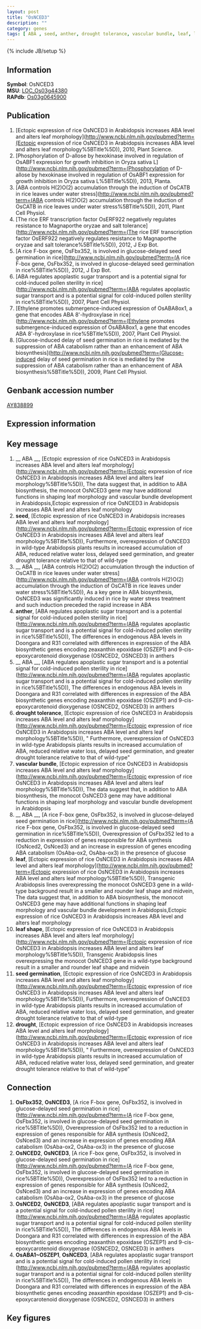 ```yaml
---
layout: post
title: "OsNCED3"
description: ""
category: genes
tags: [ ABA , seed, anther, drought tolerance, vascular bundle, leaf, leaf shape, seed germination, drought]
---
```

{% include JB/setup %}

## Information
__Symbol__: OsNCED3  
__MSU__: [LOC_Os03g44380](http://rice.plantbiology.msu.edu/cgi-bin/ORF_infopage.cgi?orf=LOC_Os03g44380)  
__RAPdb__: [Os03g0645900](http://rapdb.dna.affrc.go.jp/viewer/gbrowse_details/irgsp1?name=Os03g0645900)  

## Publication
1. [Ectopic expression of rice OsNCED3 in Arabidopsis increases ABA level and alters leaf morphology](http://www.ncbi.nlm.nih.gov/pubmed?term=(Ectopic expression of rice OsNCED3 in Arabidopsis increases ABA level and alters leaf morphology%5BTitle%5D)), 2010, Plant Science.
2. [Phosphorylation of D-allose by hexokinase involved in regulation of OsABF1 expression for growth inhibition in Oryza sativa L](http://www.ncbi.nlm.nih.gov/pubmed?term=(Phosphorylation of D-allose by hexokinase involved in regulation of OsABF1 expression for growth inhibition in Oryza sativa L%5BTitle%5D)), 2013, Planta.
3. [ABA controls H(2)O(2) accumulation through the induction of OsCATB in rice leaves under water stress](http://www.ncbi.nlm.nih.gov/pubmed?term=(ABA controls H(2)O(2) accumulation through the induction of OsCATB in rice leaves under water stress%5BTitle%5D)), 2011, Plant Cell Physiol.
4. [The rice ERF transcription factor OsERF922 negatively regulates resistance to Magnaporthe oryzae and salt tolerance](http://www.ncbi.nlm.nih.gov/pubmed?term=(The rice ERF transcription factor OsERF922 negatively regulates resistance to Magnaporthe oryzae and salt tolerance%5BTitle%5D)), 2012, J Exp Bot.
5. [A rice F-box gene, OsFbx352, is involved in glucose-delayed seed germination in rice](http://www.ncbi.nlm.nih.gov/pubmed?term=(A rice F-box gene, OsFbx352, is involved in glucose-delayed seed germination in rice%5BTitle%5D)), 2012, J Exp Bot.
6. [ABA regulates apoplastic sugar transport and is a potential signal for cold-induced pollen sterility in rice](http://www.ncbi.nlm.nih.gov/pubmed?term=(ABA regulates apoplastic sugar transport and is a potential signal for cold-induced pollen sterility in rice%5BTitle%5D)), 2007, Plant Cell Physiol.
7. [Ethylene promotes submergence-induced expression of OsABA8ox1, a gene that encodes ABA 8'-hydroxylase in rice](http://www.ncbi.nlm.nih.gov/pubmed?term=(Ethylene promotes submergence-induced expression of OsABA8ox1, a gene that encodes ABA 8'-hydroxylase in rice%5BTitle%5D)), 2007, Plant Cell Physiol.
8. [Glucose-induced delay of seed germination in rice is mediated by the suppression of ABA catabolism rather than an enhancement of ABA biosynthesis](http://www.ncbi.nlm.nih.gov/pubmed?term=(Glucose-induced delay of seed germination in rice is mediated by the suppression of ABA catabolism rather than an enhancement of ABA biosynthesis%5BTitle%5D)), 2009, Plant Cell Physiol.

## Genbank accession number
[AY838899](http://www.ncbi.nlm.nih.gov/nuccore/AY838899)

## Expression information

## Key message
1. __ ABA __, [Ectopic expression of rice OsNCED3 in Arabidopsis increases ABA level and alters leaf morphology](http://www.ncbi.nlm.nih.gov/pubmed?term=(Ectopic expression of rice OsNCED3 in Arabidopsis increases ABA level and alters leaf morphology%5BTitle%5D)),  The data suggest that, in addition to ABA biosynthesis, the monocot OsNCED3 gene may have additional functions in shaping leaf morphology and vascular bundle development in Arabidopsis,Ectopic expression of rice OsNCED3 in Arabidopsis increases ABA level and alters leaf morphology
2. __seed__, [Ectopic expression of rice OsNCED3 in Arabidopsis increases ABA level and alters leaf morphology](http://www.ncbi.nlm.nih.gov/pubmed?term=(Ectopic expression of rice OsNCED3 in Arabidopsis increases ABA level and alters leaf morphology%5BTitle%5D)),  Furthermore, overexpression of OsNCED3 in wild-type Arabidopsis plants results in increased accumulation of ABA, reduced relative water loss, delayed seed germination, and greater drought tolerance relative to that of wild-type
3. __ ABA __, [ABA controls H(2)O(2) accumulation through the induction of OsCATB in rice leaves under water stress](http://www.ncbi.nlm.nih.gov/pubmed?term=(ABA controls H(2)O(2) accumulation through the induction of OsCATB in rice leaves under water stress%5BTitle%5D)),  As a key gene in ABA biosynthesis, OsNCED3 was significantly induced in rice by water stress treatment and such induction preceded the rapid increase in ABA
4. __anther__, [ABA regulates apoplastic sugar transport and is a potential signal for cold-induced pollen sterility in rice](http://www.ncbi.nlm.nih.gov/pubmed?term=(ABA regulates apoplastic sugar transport and is a potential signal for cold-induced pollen sterility in rice%5BTitle%5D)),  The differences in endogenous ABA levels in Doongara and R31 correlated with differences in expression of the ABA biosynthetic genes encoding zeaxanthin epoxidase (OSZEP1) and 9-cis-epoxycarotenoid dioxygenase (OSNCED2, OSNCED3) in anthers
5. __ ABA __, [ABA regulates apoplastic sugar transport and is a potential signal for cold-induced pollen sterility in rice](http://www.ncbi.nlm.nih.gov/pubmed?term=(ABA regulates apoplastic sugar transport and is a potential signal for cold-induced pollen sterility in rice%5BTitle%5D)),  The differences in endogenous ABA levels in Doongara and R31 correlated with differences in expression of the ABA biosynthetic genes encoding zeaxanthin epoxidase (OSZEP1) and 9-cis-epoxycarotenoid dioxygenase (OSNCED2, OSNCED3) in anthers
6. __drought tolerance__, [Ectopic expression of rice OsNCED3 in Arabidopsis increases ABA level and alters leaf morphology](http://www.ncbi.nlm.nih.gov/pubmed?term=(Ectopic expression of rice OsNCED3 in Arabidopsis increases ABA level and alters leaf morphology%5BTitle%5D)), " Furthermore, overexpression of OsNCED3 in wild-type Arabidopsis plants results in increased accumulation of ABA, reduced relative water loss, delayed seed germination, and greater drought tolerance relative to that of wild-type"
7. __vascular bundle__, [Ectopic expression of rice OsNCED3 in Arabidopsis increases ABA level and alters leaf morphology](http://www.ncbi.nlm.nih.gov/pubmed?term=(Ectopic expression of rice OsNCED3 in Arabidopsis increases ABA level and alters leaf morphology%5BTitle%5D)),  The data suggest that, in addition to ABA biosynthesis, the monocot OsNCED3 gene may have additional functions in shaping leaf morphology and vascular bundle development in Arabidopsis
8. __ ABA __, [A rice F-box gene, OsFbx352, is involved in glucose-delayed seed germination in rice](http://www.ncbi.nlm.nih.gov/pubmed?term=(A rice F-box gene, OsFbx352, is involved in glucose-delayed seed germination in rice%5BTitle%5D)),  Overexpression of OsFbx352 led to a reduction in expression of genes responsible for ABA synthesis (OsNced2, OsNced3) and an increase in expression of genes encoding ABA catabolism (OsAba-ox2, OsAba-ox3) in the presence of glucose
9. __leaf__, [Ectopic expression of rice OsNCED3 in Arabidopsis increases ABA level and alters leaf morphology](http://www.ncbi.nlm.nih.gov/pubmed?term=(Ectopic expression of rice OsNCED3 in Arabidopsis increases ABA level and alters leaf morphology%5BTitle%5D)),  Transgenic Arabidopsis lines overexpressing the monocot OsNCED3 gene in a wild-type background result in a smaller and rounder leaf shape and midvein, The data suggest that, in addition to ABA biosynthesis, the monocot OsNCED3 gene may have additional functions in shaping leaf morphology and vascular bundle development in Arabidopsis,Ectopic expression of rice OsNCED3 in Arabidopsis increases ABA level and alters leaf morphology
10. __leaf shape__, [Ectopic expression of rice OsNCED3 in Arabidopsis increases ABA level and alters leaf morphology](http://www.ncbi.nlm.nih.gov/pubmed?term=(Ectopic expression of rice OsNCED3 in Arabidopsis increases ABA level and alters leaf morphology%5BTitle%5D)),  Transgenic Arabidopsis lines overexpressing the monocot OsNCED3 gene in a wild-type background result in a smaller and rounder leaf shape and midvein
11. __seed germination__, [Ectopic expression of rice OsNCED3 in Arabidopsis increases ABA level and alters leaf morphology](http://www.ncbi.nlm.nih.gov/pubmed?term=(Ectopic expression of rice OsNCED3 in Arabidopsis increases ABA level and alters leaf morphology%5BTitle%5D)),  Furthermore, overexpression of OsNCED3 in wild-type Arabidopsis plants results in increased accumulation of ABA, reduced relative water loss, delayed seed germination, and greater drought tolerance relative to that of wild-type
12. __drought__, [Ectopic expression of rice OsNCED3 in Arabidopsis increases ABA level and alters leaf morphology](http://www.ncbi.nlm.nih.gov/pubmed?term=(Ectopic expression of rice OsNCED3 in Arabidopsis increases ABA level and alters leaf morphology%5BTitle%5D)), " Furthermore, overexpression of OsNCED3 in wild-type Arabidopsis plants results in increased accumulation of ABA, reduced relative water loss, delayed seed germination, and greater drought tolerance relative to that of wild-type"

## Connection
1. __OsFbx352__, __OsNCED3__, [A rice F-box gene, OsFbx352, is involved in glucose-delayed seed germination in rice](http://www.ncbi.nlm.nih.gov/pubmed?term=(A rice F-box gene, OsFbx352, is involved in glucose-delayed seed germination in rice%5BTitle%5D)),  Overexpression of OsFbx352 led to a reduction in expression of genes responsible for ABA synthesis (OsNced2, OsNced3) and an increase in expression of genes encoding ABA catabolism (OsAba-ox2, OsAba-ox3) in the presence of glucose
2. __OsNCED2__, __OsNCED3__, [A rice F-box gene, OsFbx352, is involved in glucose-delayed seed germination in rice](http://www.ncbi.nlm.nih.gov/pubmed?term=(A rice F-box gene, OsFbx352, is involved in glucose-delayed seed germination in rice%5BTitle%5D)),  Overexpression of OsFbx352 led to a reduction in expression of genes responsible for ABA synthesis (OsNced2, OsNced3) and an increase in expression of genes encoding ABA catabolism (OsAba-ox2, OsAba-ox3) in the presence of glucose
3. __OsNCED2__, __OsNCED3__, [ABA regulates apoplastic sugar transport and is a potential signal for cold-induced pollen sterility in rice](http://www.ncbi.nlm.nih.gov/pubmed?term=(ABA regulates apoplastic sugar transport and is a potential signal for cold-induced pollen sterility in rice%5BTitle%5D)),  The differences in endogenous ABA levels in Doongara and R31 correlated with differences in expression of the ABA biosynthetic genes encoding zeaxanthin epoxidase (OSZEP1) and 9-cis-epoxycarotenoid dioxygenase (OSNCED2, OSNCED3) in anthers
4. __OsABA1~OSZEP1__, __OsNCED3__, [ABA regulates apoplastic sugar transport and is a potential signal for cold-induced pollen sterility in rice](http://www.ncbi.nlm.nih.gov/pubmed?term=(ABA regulates apoplastic sugar transport and is a potential signal for cold-induced pollen sterility in rice%5BTitle%5D)),  The differences in endogenous ABA levels in Doongara and R31 correlated with differences in expression of the ABA biosynthetic genes encoding zeaxanthin epoxidase (OSZEP1) and 9-cis-epoxycarotenoid dioxygenase (OSNCED2, OSNCED3) in anthers

## Key figures


